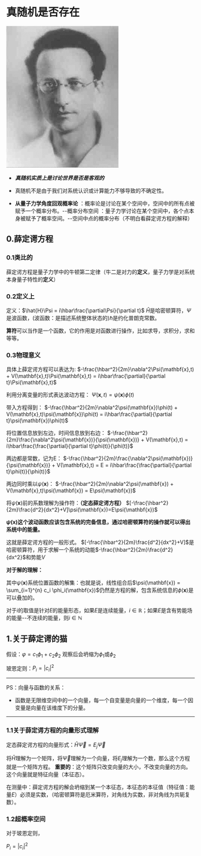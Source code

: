 # 真随机是否存在

![ES](./images/Erwin_Schrodinger2.jpg)

+ ***真随机实质上是讨论世界是否是客观的***

+ 真随机不是由于我们对系统认识或计算能力不够导致的不确定性。

+ **从量子力学角度回观概率论**
：概率论是讨论在某个空间中，空间中的所有点被赋予一个概率分布。--概率分布空间
：量子力学讨论在某个空间中，各个点本身被赋予了概率空间。--空间中点的概率分布（不明白看薛定谔方程的解释）

## 0.薛定谔方程

### 0.1类比的

薛定谔方程是量子力学中的牛顿第二定律（牛二是对力的**定义**，量子力学是对系统本身量子特性的**定义**）

### 0.2定义上

定义：$\hat{H}\Psi = i\hbar\frac{\partial\Psi}{\partial t}$
$\hat{H}$是哈密顿算符，$\Psi$是波函数，(波函数：是描述系统整体状态的)$\hbar$是约化普朗克常数。

**算符**可以当作是一个函数，它的作用是对函数进行操作，比如求导，求积分，求和等等。

### 0.3物理意义

具体上薛定谔方程可以表达为:
 $-\frac{\hbar^2}{2m}\nabla^2\Psi(\mathbf{x},t) + V(\mathbf{x},t)\Psi(\mathbf{x},t) = i\hbar\frac{\partial}{\partial t}\Psi(\mathbf{x},t)$

利用分离变量的形式表达波动方程：
$\Psi(\mathbf{x},t) = \psi(\mathbf{x})\phi(t)$

带入方程得到：
$-\frac{\hbar^2}{2m}\nabla^2\psi(\mathbf{x})\phi(t) + V(\mathbf{x},t)\psi(\mathbf{x})\phi(t) = i\hbar\frac{\partial}{\partial t}\psi(\mathbf{x})\phi(t)$

将位置信息放到左边，时间信息放到右边：
$-\frac{\hbar^2}{2m}\frac{\nabla^2\psi(\mathbf{x})}{\psi(\mathbf{x})} + V(\mathbf{x},t) = i\hbar\frac{\frac{\partial}{\partial t}\phi(t)}{\phi(t)}$

两边都是常数，记为E：
$-\frac{\hbar^2}{2m}\frac{\nabla^2\psi(\mathbf{x})}{\psi(\mathbf{x})} + V(\mathbf{x},t) = E = i\hbar\frac{\frac{\partial}{\partial t}\phi(t)}{\phi(t)}$

两边同时乘以$\psi(\mathbf{x})$：
$-\frac{\hbar^2}{2m}\nabla^2\psi(\mathbf{x}) + V(\mathbf{x},t)\psi(\mathbf{x}) = E\psi(\mathbf{x})$

将$\psi(\mathbf{x})$前的系数理解为操作符：**（定态薛定谔方程）**
$[-\frac{\hbar^2}{2m}\frac{d^2}{dx^2}+V]\psi(\mathbf{x})=E\psi(\mathbf{x})$

**$\psi(\mathbf{x})$这个波动函数应该包含系统的完备信息，通过哈密顿算符的操作就可以得出系统中的能量。**

这就是薛定谔方程的一般形式。
$[-\frac{\hbar^2}{2m}\frac{d^2}{dx^2}+V]$是哈密顿算符，用于求解一个系统的动能$-\frac{\hbar^2}{2m}\frac{d^2}{dx^2}$和势能$V$

**对于解的理解：**

其中$\psi(\mathbf{x})$系统位置函数的解集：也就是说，线性组合后$\psi(\mathbf{x}) = \sum_{i=1}^{n} c_i \phi_i(\mathbf{x})$仍然是方程的解，包含系统信息的$\phi(\mathbf{x})$是可以叠加的。

对于$i$的取值是针对$E$的能量形态，如果$E$是连续能量，${i \in \mathbb{R}}$；如果$E$是含有势能场的能量--不连续的能量，则${i \in \mathbb{N}}$

## 1.关于薛定谔的猫

假设：$φ=c_1\phi_1+c_2\phi_2$
观察后会坍缩为$\phi_1$或$\phi_2$

玻恩定则：$P_i = |c_i|^2$

***
PS：向量与函数的关系：

+ 函数是无限维空间中的一个向量，每一个自变量是向量的一个维度，每一个因变量是向量在该维度下的分量。

***

### 1.1关于薛定谔方程的向量形式理解

定态薛定谔方程的向量形式：$\hat{H}\vec{\Psi} = E_j\vec{\Psi}$

将$\hat{H}$理解为一个矩阵，将$\vec{\Psi}$理解为一个向量，将$E_j$理解为一个数，那么这个方程就是一个矩阵方程。
**重要的**：这个矩阵只改变向量的大小，不改变向量的方向。这个向量就是特征向量（本征态）。

在测量中：薛定谔方程的解会坍缩到某一个本征态，本征态的本征值（特征值：能量$E$）必须是实数，（哈密顿算符是厄米算符，对角线为实数，非对角线为共轭复数）。

### 1.2超概率空间

对于玻恩定则，

$P_i = |c_i|^2$
